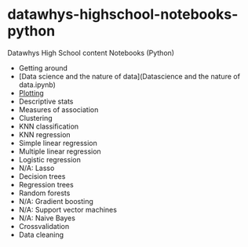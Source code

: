 # datawhys-highschool-notebooks-python
Datawhys High School content Notebooks (Python)

-	Getting around 
-	[Data science and the nature of data](Datascience and the nature of data.ipynb) 
-	[Plotting](Plotting.ipynb) 
-	Descriptive stats 
-	Measures of association 
-	Clustering 
-	KNN classification 
-	KNN regression 
-	Simple linear regression 
-	Multiple linear regression 
-	Logistic regression 
-	N/A: Lasso 
-	Decision trees 
-	Regression trees 
-	Random forests 
-	N/A: Gradient boosting 
-	N/A: Support vector machines 
-	N/A: Naive Bayes 
-	Crossvalidation   
-	Data cleaning 
